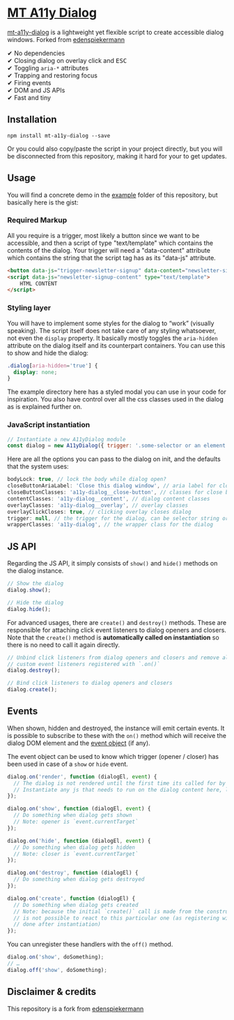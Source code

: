 # [MT A11y Dialog](https://github.com/faction23/a11y-dialog)

[mt-a11y-dialog](https://github.com/faction23/a11y-dialog) is a lightweight yet flexible script to create accessible dialog windows. Forked from [edenspiekermann](http://edenspiekermann.github.io/a11y-dialog/)

✔︎ No dependencies  
✔︎ Closing dialog on overlay click and <kbd>ESC</kbd>  
✔︎ Toggling `aria-*` attributes  
✔︎ Trapping and restoring focus    
✔︎ Firing events  
✔︎ DOM and JS APIs  
✔︎ Fast and tiny  

## Installation

```
npm install mt-a11y-dialog --save
```

Or you could also copy/paste the script in your project directly, but you will be disconnected from this repository, making it hard for your to get updates.

## Usage

You will find a concrete demo in the [example](https://github.com/faction23/a11y-dialog/tree/master/example) folder of this repository, but basically here is the gist:

### Required Markup

All you require is a trigger, most likely a button since we want to be accessible, and then a script of type "text/template" which contains the contents of the dialog. Your trigger will need a "data-content" attribute which contains the string that the script tag has as its "data-js" attribute.

```html
<button data-js="trigger-newsletter-signup" data-content="newsletter-signup-content">Open the dialog window</button>
<script data-js="newsletter-signup-content" type="text/template">
	HTML CONTENT
</script>
```

### Styling layer

You will have to implement some styles for the dialog to “work” (visually speaking). The script itself does not take care of any styling whatsoever, not even the `display` property. It basically mostly toggles the `aria-hidden` attribute on the dialog itself and its counterpart containers. You can use this to show and hide the dialog:

```css
.dialog[aria-hidden='true'] {
  display: none;
}
```

The example directory here has a styled modal you can use in your code for inspiration. You also have control over all the css classes used in the dialog as is explained further on.

### JavaScript instantiation

```javascript
// Instantiate a new A11yDialog module
const dialog = new A11yDialog({ trigger: '.some-selector or an element node' });
```
Here are all the options you can pass to the dialog on init, and the defaults that the system uses:

```javascript
bodyLock: true, // lock the body while dialog open?
closeButtonAriaLabel: 'Close this dialog window', // aria label for close button
closeButtonClasses: 'a11y-dialog__close-button', // classes for close button
contentClasses: 'a11y-dialog__content', // dialog content classes
overlayClasses: 'a11y-dialog__overlay', // overlay classes
overlayClickCloses: true, // clicking overlay closes dialog
trigger: null, // the trigger for the dialog, can be selector string or element node
wrapperClasses: 'a11y-dialog', // the wrapper class for the dialog
```

## JS API

Regarding the JS API, it simply consists of `show()` and `hide()` methods on the dialog instance.

```javascript
// Show the dialog
dialog.show();

// Hide the dialog
dialog.hide();
```

For advanced usages, there are `create()` and `destroy()` methods. These are responsible for attaching click event listeners to dialog openers and closers. Note that the `create()` method is **automatically called on instantiation** so there is no need to call it again directly.

```javascript
// Unbind click listeners from dialog openers and closers and remove all bound
// custom event listeners registered with `.on()`
dialog.destroy();

// Bind click listeners to dialog openers and closers
dialog.create();
```

## Events

When shown, hidden and destroyed, the instance will emit certain events. It is possible to subscribe to these with the `on()` method which will receive the dialog DOM element and the [event object](https://developer.mozilla.org/en-US/docs/Web/API/Event) (if any).

The event object can be used to know which trigger (opener / closer) has been used in case of a `show` or `hide` event.

```javascript
dialog.on('render', function (dialogEl, event) {
  // The dialog is not rendered until the first time its called for by the trigger
  // Instantiate any js that needs to run on the dialog content here, like a slider init
});

dialog.on('show', function (dialogEl, event) {
  // Do something when dialog gets shown
  // Note: opener is `event.currentTarget`
});

dialog.on('hide', function (dialogEl, event) {
  // Do something when dialog gets hidden
  // Note: closer is `event.currentTarget`
});

dialog.on('destroy', function (dialogEl) {
  // Do something when dialog gets destroyed
});

dialog.on('create', function (dialogEl) {
  // Do something when dialog gets created
  // Note: because the initial `create()` call is made from the constructor, it
  // is not possible to react to this particular one (as registering will be
  // done after instantiation)
});
```

You can unregister these handlers with the `off()` method.

```javascript
dialog.on('show', doSomething);
// …
dialog.off('show', doSomething);
```

## Disclaimer & credits

This repository is a fork from [edenspiekermann](http://edenspiekermann.github.io/a11y-dialog/)
